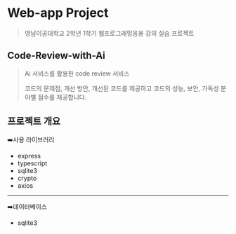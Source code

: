 # Web-app Project

> 영남이공대학교 2학년 1학기 웹프로그래밍응용 강의 실습 프로젝트

## Code-Review-with-Ai

> Ai 서비스를 활용한 code review 서비스
>
> 코드의 문제점, 개선 방안, 개선된 코드를 제공하고 코드의 성능, 보안, 가독성 분야별 점수를 제공합니다.

## 프로젝트 개요

➡️사용 라이브러리

- express
- typescript
- sqlite3
- crypto
- axios

___

➡️데이터베이스

- sqlite3
